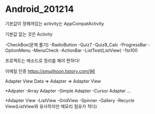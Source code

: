 # Android_201214
기본값이 정해져있는 activity는 AppCompatActivity

기본값 없는 것은 Activity

-CheckBox(문제 풀기)
-RadioButton
-Quiz7
-Quiz8_Calc
-ProgressBar
-OptionMenu
-MenuCheck
-ActionBar
-ListTest(ListView)
-1to100


프로젝트는 메소드로 정리를 해야 편하다!

이메일 인증
https://smujihoon.tistory.com/96

Adapter View
Data => Adapter => Adapter View

*Adpater
	-Array Adapter
	-Simple Adapter
	-Cursor Adapter
	…

*Adapter View
	-ListView
	-GridView
	-Spinner
	-Gallery
	-Recycle View(ListView와 유사하지만 메모리 점유가 적다)
